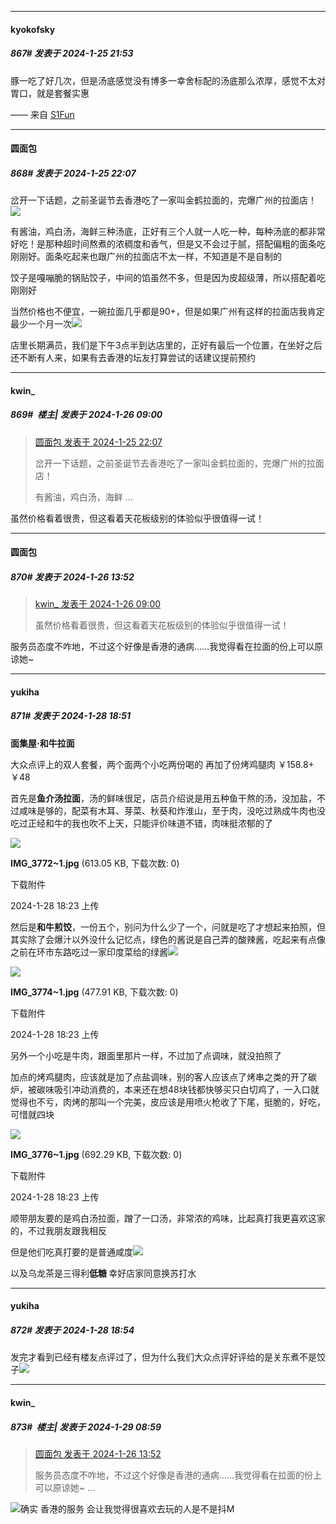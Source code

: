 
*****

####  kyokofsky  
##### 867#       发表于 2024-1-25 21:53

豚一吃了好几次，但是汤底感觉没有博多一幸舍标配的汤底那么浓厚，感觉不太对胃口，就是套餐实惠

—— 来自 [S1Fun](https://s1fun.koalcat.com)


*****

####  圆面包  
##### 868#       发表于 2024-1-25 22:07

岔开一下话题，之前圣诞节去香港吃了一家叫金鹤拉面的，完爆广州的拉面店！<img src="https://static.saraba1st.com/image/smiley/face2017/152.png" referrerpolicy="no-referrer">

有酱油，鸡白汤，海鲜三种汤底，正好有三个人就一人吃一种，每种汤底的都非常好吃！是那种超时间熬煮的浓稠度和香气，但是又不会过于腻，搭配偏粗的面条吃刚刚好。面条吃起来也跟广州的拉面店不太一样，不知道是不是自制的

饺子是嘎嘣脆的锅贴饺子，中间的馅虽然不多，但是因为皮超级薄，所以搭配着吃刚刚好

当然价格也不便宜，一碗拉面几乎都是90+，但是如果广州有这样的拉面店我肯定最少一个月一次<img src="https://static.saraba1st.com/image/smiley/face2017/135.png" referrerpolicy="no-referrer">

店里长期满员，我们是下午3点半到达店里的，正好有最后一个位置，在坐好之后还不断有人来，如果有去香港的坛友打算尝试的话建议提前预约


*****

####  kwin_  
##### 869#         楼主| 发表于 2024-1-26 09:00

<blockquote><a href="httphttps://bbs.saraba1st.com/2b/forum.php?mod=redirect&amp;goto=findpost&amp;pid=63776189&amp;ptid=1971370" target="_blank">圆面包 发表于 2024-1-25 22:07</a>

岔开一下话题，之前圣诞节去香港吃了一家叫金鹤拉面的，完爆广州的拉面店！

有酱油，鸡白汤，海鲜 ...</blockquote>
虽然价格看着很贵，但这看着天花板级别的体验似乎很值得一试！


*****

####  圆面包  
##### 870#       发表于 2024-1-26 13:52

<blockquote><a href="httphttps://bbs.saraba1st.com/2b/forum.php?mod=redirect&amp;goto=findpost&amp;pid=63779947&amp;ptid=1971370" target="_blank">kwin_ 发表于 2024-1-26 09:00</a>

虽然价格看着很贵，但这看着天花板级别的体验似乎很值得一试！</blockquote>
服务员态度不咋地，不过这个好像是香港的通病……我觉得看在拉面的份上可以原谅她~


*****

####  yukiha  
##### 871#       发表于 2024-1-28 18:51

<strong>面集屋·和牛拉面</strong>

大众点评上的双人套餐，两个面两个小吃两份喝的 再加了份烤鸡腿肉 ￥158.8+￥48

首先是<strong>鱼介汤拉面</strong>，汤的鲜味很足，店员介绍说是用五种鱼干熬的汤，没加盐，不过咸味是够的，配菜有木耳、芽菜、秋葵和炸淮山，至于肉，没吃过熟成牛肉也没吃过正经和牛的我也吹不上天，只能评价味道不错，肉味挺浓郁的了

<img src="https://img.saraba1st.com/forum/202401/28/182333oxeteedyw1delyzd.jpg" referrerpolicy="no-referrer">

<strong>IMG_3772~1.jpg</strong> (613.05 KB, 下载次数: 0)

下载附件

2024-1-28 18:23 上传

然后是<strong>和牛煎饺</strong>，一份五个，别问为什么少了一个，问就是吃了才想起来拍照，但其实除了会爆汁以外没什么记忆点，绿色的酱说是自己弄的酸辣酱，吃起来有点像之前在环市东路吃过一家印度菜给的绿酱<img src="https://static.saraba1st.com/image/smiley/face2017/067.png" referrerpolicy="no-referrer">

<img src="https://img.saraba1st.com/forum/202401/28/182333xj0650ac5pyrz20r.jpg" referrerpolicy="no-referrer">

<strong>IMG_3774~1.jpg</strong> (477.91 KB, 下载次数: 0)

下载附件

2024-1-28 18:23 上传

另外一个小吃是牛肉，跟面里那片一样，不过加了点调味，就没拍照了

加点的烤鸡腿肉，应该就是加了点盐调味，别的客人应该点了烤串之类的开了碳炉，被碳味吸引冲动消费的，本来还在想48块钱都快够买只白切鸡了，一入口就觉得也不亏，肉烤的那叫一个完美，皮应该是用喷火枪收了下尾，挺脆的，好吃，可惜就四块

<img src="https://img.saraba1st.com/forum/202401/28/182333r37ad7kye3dp83zp.jpg" referrerpolicy="no-referrer">

<strong>IMG_3776~1.jpg</strong> (692.29 KB, 下载次数: 0)

下载附件

2024-1-28 18:23 上传

顺带朋友要的是鸡白汤拉面，蹭了一口汤，非常浓的鸡味，比起真打我更喜欢这家的，不过我朋友跟我相反

但是他们吃真打要的是普通咸度<img src="https://static.saraba1st.com/image/smiley/face2017/034.png" referrerpolicy="no-referrer">

以及乌龙茶是三得利<strong>低糖 </strong>幸好店家同意换苏打水

*****

####  yukiha  
##### 872#       发表于 2024-1-28 18:54

发完才看到已经有楼友点评过了，但为什么我们大众点评好评给的是关东煮不是饺子<img src="https://static.saraba1st.com/image/smiley/face2017/085.png" referrerpolicy="no-referrer">


*****

####  kwin_  
##### 873#         楼主| 发表于 2024-1-29 08:59

<blockquote><a href="httphttps://bbs.saraba1st.com/2b/forum.php?mod=redirect&amp;goto=findpost&amp;pid=63783648&amp;ptid=1971370" target="_blank">圆面包 发表于 2024-1-26 13:52</a>

服务员态度不咋地，不过这个好像是香港的通病……我觉得看在拉面的份上可以原谅她~ ...</blockquote>
<img src="https://static.saraba1st.com/image/smiley/face2017/041.png" referrerpolicy="no-referrer">确实 香港的服务 会让我觉得很喜欢去玩的人是不是抖M

